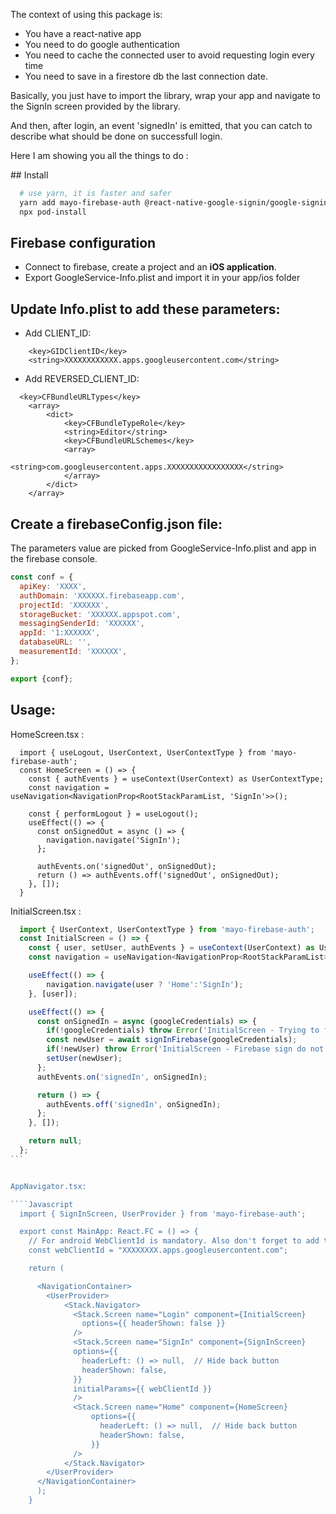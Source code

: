 
The context of using this package is:
- You have a react-native app
- You need to do google authentication
- You need to cache the connected user to avoid requesting login every time
- You need to save in a firestore db the last connection date.

Basically, you just have to import the library, wrap your app and navigate to the SignIn screen provided by the library.

And then, after login, an event 'signedIn' is emitted, that you can catch to describe what should be done on successfull login.

Here I am showing you all the things to do :


## Install

```bash
  # use yarn, it is faster and safer
  yarn add mayo-firebase-auth @react-native-google-signin/google-signin
  npx pod-install
```

## Firebase configuration
- Connect to firebase, create a project and an <b>iOS application</b>.
- Export GoogleService-Info.plist and import it in your app/ios folder


## Update Info.plist to add these parameters:

- Add CLIENT_ID:

```
	<key>GIDClientID</key>
	<string>XXXXXXXXXXXX.apps.googleusercontent.com</string>
```


- Add REVERSED_CLIENT_ID:

```
  <key>CFBundleURLTypes</key>
	<array>
		<dict>
			<key>CFBundleTypeRole</key>
			<string>Editor</string>
			<key>CFBundleURLSchemes</key>
			<array>
				<string>com.googleusercontent.apps.XXXXXXXXXXXXXXXXX</string>
			</array>
		</dict>
	</array>
```

## Create a firebaseConfig.json file:

The parameters value are picked from GoogleService-Info.plist and app in the firebase console.

```js
const conf = {
  apiKey: 'XXXX',
  authDomain: 'XXXXXX.firebaseapp.com',
  projectId: 'XXXXXX',
  storageBucket: 'XXXXXX.appspot.com',
  messagingSenderId: 'XXXXXX',
  appId: '1:XXXXXX',
  databaseURL: '',
  measurementId: 'XXXXXX',
};

export {conf};
```

## Usage:

HomeScreen.tsx : 

```TSX
  import { useLogout, UserContext, UserContextType } from 'mayo-firebase-auth';
  const HomeScreen = () => {
    const { authEvents } = useContext(UserContext) as UserContextType;
    const navigation = useNavigation<NavigationProp<RootStackParamList, 'SignIn'>>();

    const { performLogout } = useLogout();
    useEffect(() => {
      const onSignedOut = async () => {
        navigation.navigate('SignIn');
      };
      
      authEvents.on('signedOut', onSignedOut);
      return () => authEvents.off('signedOut', onSignedOut);
    }, []);
  }
``````


InitialScreen.tsx :

````Javascript
  import { UserContext, UserContextType } from 'mayo-firebase-auth';
  const InitialScreen = () => {
    const { user, setUser, authEvents } = useContext(UserContext) as UserContextType;
    const navigation = useNavigation<NavigationProp<RootStackParamList>>();

    useEffect(() => {
        navigation.navigate(user ? 'Home':'SignIn');
    }, [user]);

    useEffect(() => {
      const onSignedIn = async (googleCredentials) => {
        if(!googleCredentials) throw Error('InitialScreen - Trying to firebase signIn without googleCredentials !');
        const newUser = await signInFirebase(googleCredentials);
        if(!newUser) throw Error('InitialScreen - Firebase sign do not return any user !');
        setUser(newUser);
      };
      authEvents.on('signedIn', onSignedIn);

      return () => {
        authEvents.off('signedIn', onSignedIn);
      };
    }, []);

    return null;
  };
```


AppNavigator.tsx:

````Javascript
  import { SignInScreen, UserProvider } from 'mayo-firebase-auth';

  export const MainApp: React.FC = () => {
    // For android WebClientId is mandatory. Also don't forget to add the SHA key in firebase console
    const webClientId = "XXXXXXXX.apps.googleusercontent.com";

    return (

      <NavigationContainer>
        <UserProvider>
            <Stack.Navigator>
              <Stack.Screen name="Login" component={InitialScreen}
                options={{ headerShown: false }} 
              />
              <Stack.Screen name="SignIn" component={SignInScreen} 
              options={{
                headerLeft: () => null,  // Hide back button
                headerShown: false,
              }}
              initialParams={{ webClientId }}
              />
              <Stack.Screen name="Home" component={HomeScreen} 
                  options={{ 
                    headerLeft: () => null,  // Hide back button
                    headerShown: false,
                  }}
              />
            </Stack.Navigator>
        </UserProvider>
      </NavigationContainer>
      );
    }
``````